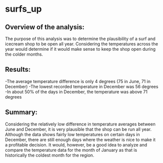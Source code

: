 # surfs_up

## Overview of the analysis:
The purpose of this analysis was to determine the plausibility of a surf and icecream shop to be open all year. Considering the temperatures across the year would determine if it would make sense to keep the shop open during the colder months.

## Results:
-The average temperature difference is only 4 degrees (75 in June, 71 in December)
-The lowest recorded temperature in December was 56 degrees
-In about 50% of the days in December, the temperature was above 71 degrees 

## Summary:
Considering the relatively low difference in temperature averages between June and December, it is very plausible that the shop can be run all year. Although the data shows fairly low temperatures on certain days in December, there are still enough days where the weather is nice to make it a profitable decision. It would, however, be a good idea to analyze and compare the temperature data for the month of January as that is historically the coldest month for the region.

